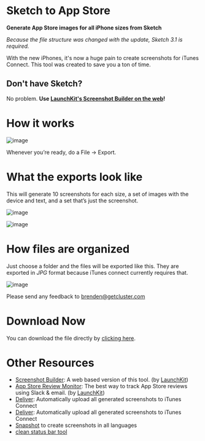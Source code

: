 Sketch to App Store
======================

**Generate App Store images for all iPhone sizes from Sketch**

*Because the file structure was changed with the update, Sketch 3.1 is required.*

With the new iPhones, it's now a huge pain to create screenshots for iTunes Connect. This tool was created to save you a ton of time.

## Don't have Sketch?

No problem. **Use [LaunchKit's Screenshot Builder on the web](https://launchkit.io/screenshots/)!**


# How it works

![image](http://f.cl.ly/items/263o0Y382m19060y2J2g/Instructions.png)

Whenever you’re ready, do a File → Export.

# What the exports look like
This will generate 10 screenshots for each size, a set of images with the device and text, and a set that’s just the screenshot.

![image](http://f.cl.ly/items/1D0w3A1d0W1j2R0z2W2n/Screen%20Shot%202014-11-05%20at%202.07.15%20PM.png)

![image](http://f.cl.ly/items/0k0F1C2H3P0Y3D2b0323/Screen%20Shot%202014-11-05%20at%202.07.22%20PM.png)

# How files are organized
Just choose a folder and the files will be exported like this. They are exported in *JPG* format because iTunes connect currently requires that.

![image](http://f.cl.ly/items/153E1U0C171g1v0e0123/Screen%20Shot%202014-11-05%20at%202.11.10%20PM.png)

Please send any feedback to brenden@getcluster.com

# Download Now
You can download the file directly by [clicking here](https://github.com/clusterinc/SketchToAppStore/blob/master/App%20Store%20Assets.sketch?raw=true).

# Other Resources
- [Screenshot Builder](https://launchkit.io/screenshots/): A web based version of this tool. (by [LaunchKit](https://launchkit.io/))
- [App Store Review Monitor](https://launchkit.io/reviews/): The best way to track App Store reviews using Slack & email. (by [LaunchKit](https://launchkit.io/))
- [Deliver](https://github.com/KrauseFx/deliver): Automatically upload all generated screenshots to iTunes Connect
- [Deliver](https://github.com/KrauseFx/deliver): Automatically upload all generated screenshots to iTunes Connect
- [Snapshot](https://github.com/KrauseFx/snapshot) to create screenshots in all languages
- [clean status bar tool](https://github.com/shinydevelopment/SimulatorStatusMagic)
